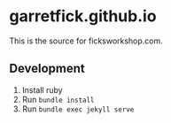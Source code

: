 # garretfick.github.io

This is the source for ficksworkshop.com.

## Development

1. Install ruby
1. Run `bundle install`
1. Run `bundle exec jekyll serve`
